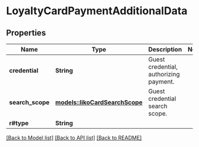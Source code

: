 # LoyaltyCardPaymentAdditionalData

## Properties

Name | Type | Description | Notes
------------ | ------------- | ------------- | -------------
**credential** | **String** | Guest credential, authorizing payment. | 
**search_scope** | [**models::IikoCardSearchScope**](IikoCardSearchScope.md) | Guest credential search scope. | 
**r#type** | **String** |  | 

[[Back to Model list]](../README.md#documentation-for-models) [[Back to API list]](../README.md#documentation-for-api-endpoints) [[Back to README]](../README.md)


